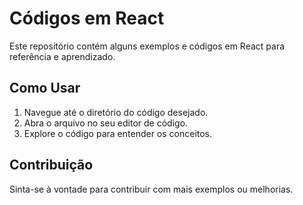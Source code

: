 # Códigos em React

Este repositório contém alguns exemplos e códigos em React para referência e aprendizado.

## Como Usar

1. Navegue até o diretório do código desejado.
2. Abra o arquivo no seu editor de código.
3. Explore o código para entender os conceitos.

## Contribuição

Sinta-se à vontade para contribuir com mais exemplos ou melhorias. 
